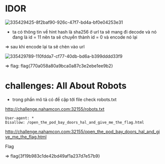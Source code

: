 # IDOR 


![335429425-8f2baf90-926c-47f7-bd4a-bf0e04253e31](https://github.com/neo-M3tinez/nahamCon_CTF/assets/174318737/b5d18877-dbcc-4c08-8f69-92e982d80f3e)

+ ta có thông tin về hint hash là sha256 ở url ta sẽ mang đi decode và nó đang là id = 11 nên ta sẽ chuyển thành id = 0 và encode nó lại

=> sau khi encode lại ta sẽ chèn vào url 

![335429789-110fdda7-cf77-40db-bd6a-b399dddd33f9](https://github.com/neo-M3tinez/nahamCon_CTF/assets/174318737/a25e68fe-92b4-44d2-a0ad-b6d6e18b00e5)

=> flag: flag{770a058a80a9bca0a87c3e2ebe1ee9b2} 



# challenges: All About Robots

+ trong phần mô tả có đề cập tới file check robots.txt

http://challenge.nahamcon.com:32155/robots.txt

```
User-agent: *
Disallow: /open_the_pod_bay_doors_hal_and_give_me_the_flag.html
```
http://challenge.nahamcon.com:32155/open_the_pod_bay_doors_hal_and_give_me_the_flag.html

Flag 

=> flag{3f19b983c1de42bd49af1a237d7e57b9}
